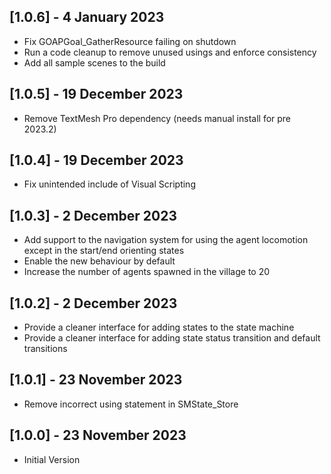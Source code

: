 ## [1.0.6] - 4 January 2023
 - Fix GOAPGoal_GatherResource failing on shutdown
 - Run a code cleanup to remove unused usings and enforce consistency
 - Add all sample scenes to the build

## [1.0.5] - 19 December 2023
 - Remove TextMesh Pro dependency (needs manual install for pre 2023.2)

## [1.0.4] - 19 December 2023
 - Fix unintended include of Visual Scripting

## [1.0.3] - 2 December 2023
 - Add support to the navigation system for using the agent locomotion except in the start/end orienting states
 - Enable the new behaviour by default
 - Increase the number of agents spawned in the village to 20

## [1.0.2] - 2 December 2023
 - Provide a cleaner interface for adding states to the state machine
 - Provide a cleaner interface for adding state status transition and default transitions

## [1.0.1] - 23 November 2023
 - Remove incorrect using statement in SMState_Store

## [1.0.0] - 23 November 2023
 - Initial Version